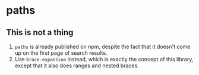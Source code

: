 # paths

## This is not a thing

1. `paths` is already published on npm, despite the fact that it doesn't come up on the first page of search results.
2. Use `brace-expansion` instead, which is exactly the concept of this library, except that it also does ranges and nested braces.
